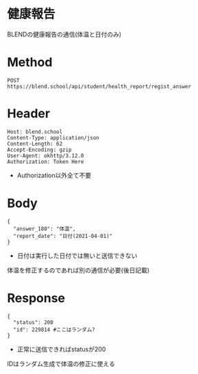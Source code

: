 # 健康報告
BLENDの健康報告の通信(体温と日付のみ)

# Method
~~~
POST
https://blend.school/api/student/health_report/regist_answer
~~~

# Header
~~~
Host: blend.school
Content-Type: application/json
Content-Length: 62
Accept-Encoding: gzip
User-Agent: okhttp/3.12.0
Authorization: Token Here
~~~
* Authorization以外全て不要

# Body
~~~
{
  "answer_180": "体温",
  "report_date": "日付(2021-04-01)"
}
~~~
* 日付は実行した日付では無いと送信できない

体温を修正するのであれば別の通信が必要(後日記載)

# Response
~~~
{
  "status": 200
  "id": 229814 #ここはランダム?
}
~~~
* 正常に送信できればstatusが200

IDはランダム生成で体温の修正に使える
